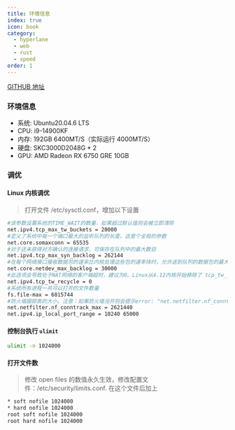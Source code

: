 ```yaml
---
title: 环境信息
index: true
icon: book
category:
  - hyperlane
  - web
  - rust
  - speed
order: 1
---
```


<Share colorful />

[GITHUB 地址](https://github.com/ltpp-universe/web-server-pressure-measurement)

### 环境信息

- 系统: Ubuntu20.04.6 LTS
- CPU: i9-14900KF
- 内存: 192GB 6400MT/S（实际运行 4000MT/S）
- 硬盘: SKC3000D2048G \* 2
- GPU: AMD Radeon RX 6750 GRE 10GB

### 调优

#### Linux 内核调优

> 打开文件 /etc/sysctl.conf，增加以下设置

```sh
#该参数设置系统的TIME_WAIT的数量，如果超过默认值则会被立即清除
net.ipv4.tcp_max_tw_buckets = 20000
#定义了系统中每一个端口最大的监听队列的长度，这是个全局的参数
net.core.somaxconn = 65535
#对于还未获得对方确认的连接请求，可保存在队列中的最大数目
net.ipv4.tcp_max_syn_backlog = 262144
#在每个网络接口接收数据包的速率比内核处理这些包的速率快时，允许送到队列的数据包的最大数目
net.core.netdev_max_backlog = 30000
#此选项会导致处于NAT网络的客户端超时，建议为0。Linux从4.12内核开始移除了 tcp_tw_recycle 配置，如果报错"No such file or directory"请忽略
net.ipv4.tcp_tw_recycle = 0
#系统所有进程一共可以打开的文件数量
fs.file-max = 6815744
#防火墙跟踪表的大小。注意：如果防火墙没开则会提示error: "net.netfilter.nf_conntrack_max" is an unknown key，忽略即可
net.netfilter.nf_conntrack_max = 2621440
net.ipv4.ip_local_port_range = 10240 65000
```

#### 控制台执行 `ulimit`

```sh
ulimit -n 1024000
```

#### 打开文件数

> 修改 open files 的数值永久生效，修改配置文件：/etc/security/limits.conf. 在这个文件后加上

```sh
* soft nofile 1024000
* hard nofile 1024000
root soft nofile 1024000
root hard nofile 1024000
```

<Bottom />
